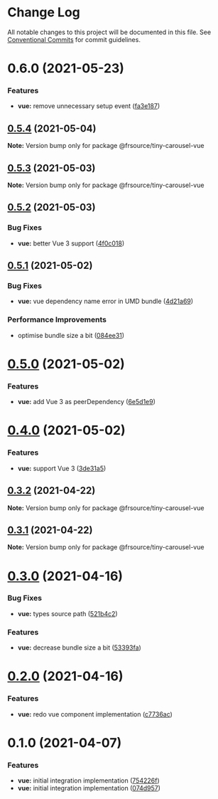 # Change Log

All notable changes to this project will be documented in this file.
See [Conventional Commits](https://conventionalcommits.org) for commit guidelines.

# 0.6.0 (2021-05-23)


### Features

* **vue:** remove unnecessary setup event ([fa3e187](https://github.com/FRSource/tiny-carousel/commit/fa3e1874678b0fed63f32ceccf51d2ba4d2a7800))





## [0.5.4](https://github.com/FRSource/tiny-carousel/compare/@frsource/tiny-carousel-vue@0.5.3...@frsource/tiny-carousel-vue@0.5.4) (2021-05-04)

**Note:** Version bump only for package @frsource/tiny-carousel-vue





## [0.5.3](https://github.com/FRSource/tiny-carousel/compare/@frsource/tiny-carousel-vue@0.5.2...@frsource/tiny-carousel-vue@0.5.3) (2021-05-03)

**Note:** Version bump only for package @frsource/tiny-carousel-vue





## [0.5.2](https://github.com/FRSource/tiny-carousel/compare/@frsource/tiny-carousel-vue@0.5.1...@frsource/tiny-carousel-vue@0.5.2) (2021-05-03)


### Bug Fixes

* **vue:** better Vue 3 support ([4f0c018](https://github.com/FRSource/tiny-carousel/commit/4f0c018000ed9143678e7907586fa3248ece5039))





## [0.5.1](https://github.com/FRSource/tiny-carousel/compare/@frsource/tiny-carousel-vue@0.5.0...@frsource/tiny-carousel-vue@0.5.1) (2021-05-02)


### Bug Fixes

* **vue:** vue dependency name error in UMD bundle ([4d21a69](https://github.com/FRSource/tiny-carousel/commit/4d21a69d29ecaf09353c37e7b93b8124bc80f3e9))


### Performance Improvements

* optimise bundle size a bit ([084ee31](https://github.com/FRSource/tiny-carousel/commit/084ee31ad850633830d31e3a0541f040f397335f))





# [0.5.0](https://github.com/FRSource/tiny-carousel/compare/@frsource/tiny-carousel-vue@0.4.0...@frsource/tiny-carousel-vue@0.5.0) (2021-05-02)


### Features

* **vue:** add Vue 3 as peerDependency ([6e5d1e9](https://github.com/FRSource/tiny-carousel/commit/6e5d1e957934c4f21aa8bfc84d8216b3964bf474))





# [0.4.0](https://github.com/FRSource/tiny-carousel/compare/@frsource/tiny-carousel-vue@0.3.2...@frsource/tiny-carousel-vue@0.4.0) (2021-05-02)


### Features

* **vue:** support Vue 3 ([3de31a5](https://github.com/FRSource/tiny-carousel/commit/3de31a5ff1698a36364ab07f90ec18b2c4100453))





## [0.3.2](https://github.com/FRSource/tiny-carousel/compare/@frsource/tiny-carousel-vue@0.3.1...@frsource/tiny-carousel-vue@0.3.2) (2021-04-22)

**Note:** Version bump only for package @frsource/tiny-carousel-vue





## [0.3.1](https://github.com/FRSource/tiny-carousel/compare/@frsource/tiny-carousel-vue@0.3.0...@frsource/tiny-carousel-vue@0.3.1) (2021-04-22)

**Note:** Version bump only for package @frsource/tiny-carousel-vue





# [0.3.0](https://github.com/FRSource/tiny-carousel/compare/@frsource/tiny-carousel-vue@0.2.0...@frsource/tiny-carousel-vue@0.3.0) (2021-04-16)


### Bug Fixes

* **vue:** types source path ([521b4c2](https://github.com/FRSource/tiny-carousel/commit/521b4c2d67e48a5e2cac37583a73fe14c11a842d))


### Features

* **vue:** decrease bundle size a bit ([53393fa](https://github.com/FRSource/tiny-carousel/commit/53393fa40d63c1acca63400e6d33ca20c91b7b30))





# [0.2.0](https://github.com/FRSource/tiny-carousel/compare/@frsource/tiny-carousel-vue@0.1.0...@frsource/tiny-carousel-vue@0.2.0) (2021-04-16)


### Features

* **vue:** redo vue component implementation ([c7736ac](https://github.com/FRSource/tiny-carousel/commit/c7736acbe9590b70932da858255ab25ba5e40299))





# 0.1.0 (2021-04-07)


### Features

* **vue:** initial integration implementation ([754226f](https://github.com/FRSource/tiny-carousel/commit/754226fbc6a98f9b8f2cad2ea8c53d26904603f6))
* **vue:** initial integration implementation ([074d957](https://github.com/FRSource/tiny-carousel/commit/074d9573ae36a8a35c6b0fc28c940bfd25c4e95e))

